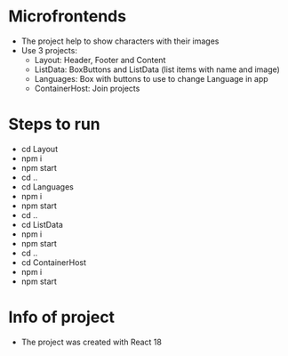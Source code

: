 # Microfrontends
  -  The project help to show characters with their images
  -  Use 3 projects:
     -  Layout: Header, Footer and Content
     -  ListData: BoxButtons and ListData (list items with name and image)
     -  Languages: Box with buttons to use to change Language in app
     -  ContainerHost: Join projects
 
# Steps to run
  -  cd Layout
  -  npm i
  -  npm start
  -  cd ..
  -  cd Languages
  -  npm i
  -  npm start
  -  cd ..
  -  cd ListData
  -  npm i
  -  npm start
  -  cd ..
  -  cd ContainerHost
  -  npm i
  -  npm start

# Info of project
  -  The project was created with React 18


